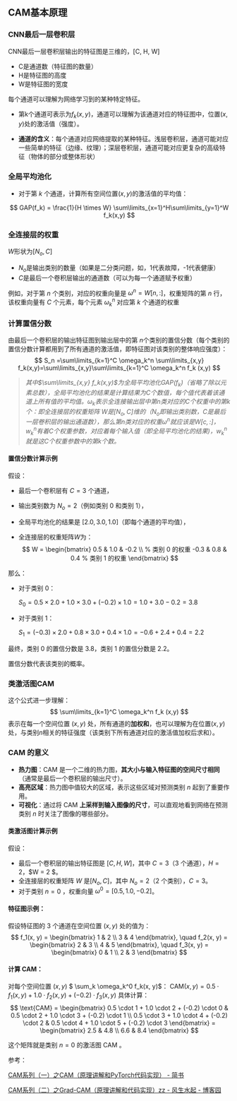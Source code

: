 ## CAM基本原理

### CNN最后一层卷积层

CNN最后一层卷积层输出的特征图是三维的，[C, H, W]

- C是通道数（特征图的数量）
- H是特征图的高度
- W是特征图的宽度

每个通道可以理解为网络学习到的某种特定特征。

- 第k个通道可表示为$f_k(x,y)$，通道可以理解为该通道对应的特征图中，位置$(x,y)$处的激活值（强度）。

- **通道的含义**：每个通道对应网络提取的某种特征。浅层卷积层，通道可能对应一些简单的特征（边缘、纹理）；深层卷积层，通道可能对应更复杂的高级特征（物体的部分或整体形状）

### 全局平均池化

- 对于第 $k$ 个通道，计算所有空间位置$(x,y)$的激活值的平均值：

$$
GAP(f_k) = \frac{1}{H \times W} \sum\limits_{x=1}^H\sum\limits_{y=1}^W f_k(x,y)
$$

### 全连接层的权重

$W$形状为$[N_o,C]$

- $N_o$是输出类别的数量（如果是二分类问题，如，1代表故障，-1代表健康）
- $C$​是最后一个卷积层输出的通道数（可以为每一个通道赋予权重）

例如，对于第 $n$ 个类别，对应的权重向量是 $\omega^n = W[n,:]$，权重矩阵的第 $n$ 行，该权重向量有 $C$ 个元素，每个元素 $\omega_k^n$ 对应第 $k$ 个通道的权重

### 计算置信分数

由最后一个卷积层的输出特征图到输出层中的第 $n$ ​个类别的置信分数（每个类别的置信分数计算都用到了所有通道的激活值，即特征图对该类别的整体响应强度）：
$$
S_n =\sum\limits_{k=1}^C \omega_k^n \sum\limits_{x,y} f_k(x,y)=\sum\limits_{x,y}\sum\limits_{k=1}^C \omega_k^n f_k (x,y)
$$

>  *其中$\sum\limits_{x,y} f_k(x,y)$为全局平均池化$GAP(f_k)$（省略了除以元素总数），全局平均池化的结果是计算结果为$C$个数值，每个值代表着该通道上所有值的平均值。$\omega_k$表示全连接输出层中第$n$类对应的$C$个权重中的第$k$个：即全连接层的权重矩阵 $W$是$[N_o,C]$维的（$N_o$即输出类别数，$C$是最后一层卷积层的输出通道数），那么第$n$类对应的权重$\omega^n$就应该是$W[c,:]$，$w^n_k$有着$C$个权重参数，对应着每个输入值（即全局平均池化的结果)，$w^n_k$就是这$C$个权重参数中的第$k$​个数。*

#### 置信分数计算示例

假设：

- 最后一个卷积层有 $C=3$ 个通道，

- 输出类别数为 $N_o=2$（例如类别 0 和类别 1），

- 全局平均池化的结果是 $[2.0,3.0,1.0]$（即每个通道的平均值），

- 全连接层的权重矩阵$W$为：
  $$
  W = \begin{bmatrix}
  0.5 & 1.0 & -0.2 \\  % 类别 0 的权重
  -0.3 & 0.8 & 0.4     % 类别 1 的权重
  \end{bmatrix}
  $$
  

那么：

- 对于类别 0：

  $S_0=0.5×2.0+1.0×3.0+(−0.2)×1.0=1.0+3.0−0.2=3.8$

- 对于类别 1：

  $S_1=(−0.3)×2.0+0.8×3.0+0.4×1.0=−0.6+2.4+0.4=2.2$

最终，类别 0 的置信分数是 3.8，类别 1 的置信分数是 2.2。

置信分数代表该类别的概率。



### 类激活图CAM

这个公式进一步理解：
$$
\sum\limits_{k=1}^C \omega_k^n f_k (x,y)
$$
表示在每一个空间位置 $(x,y)$ 处，所有通道的**加权和**，也可以理解为在位置$(x,y)$处，与类别$n$相关的特征强度（该类别下所有通道对应的激活值加权后求和）。

### CAM 的意义

- **热力图**：CAM 是一个二维的热力图，**其大小与输入特征图的空间尺寸相同**（通常是最后一个卷积层的输出尺寸）。
- **高亮区域**：热力图中值较大的区域，表示这些区域对预测类别 $n$ 起到了重要作用。
- **可视化**：通过将 CAM **上采样到输入图像的尺寸**，可以直观地看到网络在预测类别  $n$ 时关注了图像的哪些部分。

####  类激活图计算示例

假设：
- 最后一个卷积层的输出特征图是 $[C, H, W]$，其中 $C = 3$（3 个通道），$H = 2$，$W = 2 $。
- 全连接层的权重矩阵 $W$ 是$[N_o, C]$，其中 $N_o=2$（2 个类别），$C=3$。
- 对于类别 $n=0$ ，权重向量 $\omega^0 = [0.5, 1.0, -0.2]$。

#### 特征图示例：

假设特征图的 3 个通道在空间位置 $(x, y)$ 处的值为：
$$
f_1(x, y) = \begin{bmatrix} 1 & 2 \\ 3 & 4 \end{bmatrix}, \quad
f_2(x, y) = \begin{bmatrix} 2 & 3 \\ 4 & 5 \end{bmatrix}, \quad
f_3(x, y) = \begin{bmatrix} 0 & 1 \\ 2 & 3 \end{bmatrix}
$$

#### 计算 CAM：

对每个空间位置 $(x, y)$ $ \sum_k \omega_k^0 f_k(x, y)$：
$\text{CAM}(x, y) = 0.5 \cdot f_1(x, y) + 1.0 \cdot f_2(x, y) + (-0.2) \cdot f_3(x, y)$
具体计算：
$$
\text{CAM} = \begin{bmatrix}
0.5 \cdot 1 + 1.0 \cdot 2 + (-0.2) \cdot 0 & 0.5 \cdot 2 + 1.0 \cdot 3 + (-0.2) \cdot 1 \\
0.5 \cdot 3 + 1.0 \cdot 4 + (-0.2) \cdot 2 & 0.5 \cdot 4 + 1.0 \cdot 5 + (-0.2) \cdot 3
\end{bmatrix}
= \begin{bmatrix}
2.5 & 4.8 \\
6.6 & 8.4
\end{bmatrix}
$$

这个矩阵就是类别 $n=0$ 的激活图 $\text {CAM}$ 。



参考：

[CAM系列（一）之CAM（原理讲解和PyTorch代码实现） - 简书](https://www.jianshu.com/p/fd2f09dc3cc9)

[CAM系列（二）之Grad-CAM（原理讲解和代码实现）zz - 风生水起 - 博客园](https://www.cnblogs.com/end/p/17059350.html)
